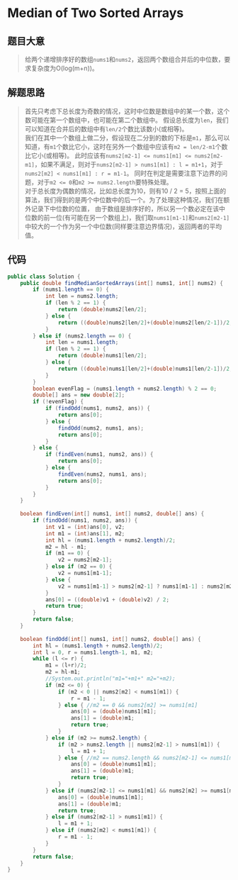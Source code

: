 # Median of Two Sorted Arrays

## 题目大意
> 给两个递增排序好的数组`nums1`和`nums2`，返回两个数组合并后的中位数，要求复杂度为O(log(m+n))。

## 解题思路
> 首先只考虑下总长度为奇数的情况，这时中位数是数组中的某一个数，这个数可能在第一个数组中，也可能在第二个数组中。
假设总长度为`len`，我们可以知道在合并后的数组中有`len/2`个数比该数小(或相等)。  
我们在其中一个数组上做二分，假设现在二分到的数的下标是`m1`，那么可以知道，有`m1`个数比它小，这时在另外一个数组中应该有`m2 = len/2-m1`个数比它小(或相等)。
此时应该有`nums2[m2-1] <= nums1[m1] <= nums2[m2-m1]`，如果不满足，则对于`nums2[m2-1] > nums1[m1] : l = m1+1`，对于`nums2[m2] < nums1[m1] : r = m1-1`。
同时在判定是需要注意下边界的问题，对于`m2 <= 0`和`m2 >= nums2.length`要特殊处理。  
对于总长度为偶数的情况，比如总长度为10，则有10 / 2 = 5，按照上面的算法，我们得到的是两个中位数中的后一个。为了处理这种情况，我们在额外记录下中位数的位置，
由于数组是排序好的，所以另一个数必定在该中位数的前一位(有可能在另一个数组上)，我们取`nums1[m1-1]`和`nums2[m2-1]`中较大的一个作为另一个中位数(同样要注意边界情况)，返回两者的平均值。

## 代码
```java
public class Solution {
    public double findMedianSortedArrays(int[] nums1, int[] nums2) {
        if (nums1.length == 0) {
            int len = nums2.length;
            if (len % 2 == 1) {
                return (double)nums2[len/2];
            } else {
                return ((double)nums2[len/2]+(double)nums2[len/2-1])/2;
            }
        } else if (nums2.length == 0) {
            int len = nums1.length;
            if (len % 2 == 1) {
                return (double)nums1[len/2];
            } else {
                return ((double)nums1[len/2]+(double)nums1[len/2-1])/2;
            }
        }
        boolean evenFlag = (nums1.length + nums2.length) % 2 == 0;
        double[] ans = new double[2];
        if (!evenFlag) {
            if (findOdd(nums1, nums2, ans)) {
                return ans[0];
            } else {
                findOdd(nums2, nums1, ans);
                return ans[0];
            }
        } else {
            if (findEven(nums1, nums2, ans)) {
                return ans[0];
            } else {
                findEven(nums2, nums1, ans);
                return ans[0];
            }
        }
    }
    
    boolean findEven(int[] nums1, int[] nums2, double[] ans) {
        if (findOdd(nums1, nums2, ans)) {
            int v1 = (int)ans[0], v2;
            int m1 = (int)ans[1], m2;
            int hl = (nums1.length + nums2.length)/2;
            m2 = hl - m1;
            if (m1 == 0) {
                v2 = nums2[m2-1];
            } else if (m2 == 0) {
                v2 = nums1[m1-1];
            } else {
                v2 = nums1[m1-1] > nums2[m2-1] ? nums1[m1-1] : nums2[m2-1];
            }
            ans[0] = ((double)v1 + (double)v2) / 2;
            return true;
        }
        return false;
    }
    
    boolean findOdd(int[] nums1, int[] nums2, double[] ans) {
        int hl = (nums1.length + nums2.length)/2;
        int l = 0, r = nums1.length-1, m1, m2;
        while (l <= r) {
            m1 = (l+r)/2;
            m2 = hl-m1;
            //System.out.println("m1="+m1+" m2="+m2);
            if (m2 <= 0) {
                if (m2 < 0 || nums2[m2] < nums1[m1]) {
                    r = m1 - 1;
                } else { //m2 == 0 && nums2[m2] >= nums1[m1]
                    ans[0] = (double)nums1[m1];
                    ans[1] = (double)m1;
                    return true;
                }
            } else if (m2 >= nums2.length) {
                if (m2 > nums2.length || nums2[m2-1] > nums1[m1]) {
                    l = m1 + 1;
                } else { //m2 == nums2.length && nums2[m2-1] <= nums1[m1]
                    ans[0] = (double)nums1[m1];
                    ans[1] = (double)m1;
                    return true;
                }
            } else if (nums2[m2-1] <= nums1[m1] && nums2[m2] >= nums1[m1]) {
                ans[0] = (double)nums1[m1];
                ans[1] = (double)m1;
                return true;
            } else if (nums2[m2-1] > nums1[m1]) {
                l = m1 + 1;
            } else if (nums2[m2] < nums1[m1]) {
                r = m1 - 1;
            }
        }
        return false;
    }
}
```